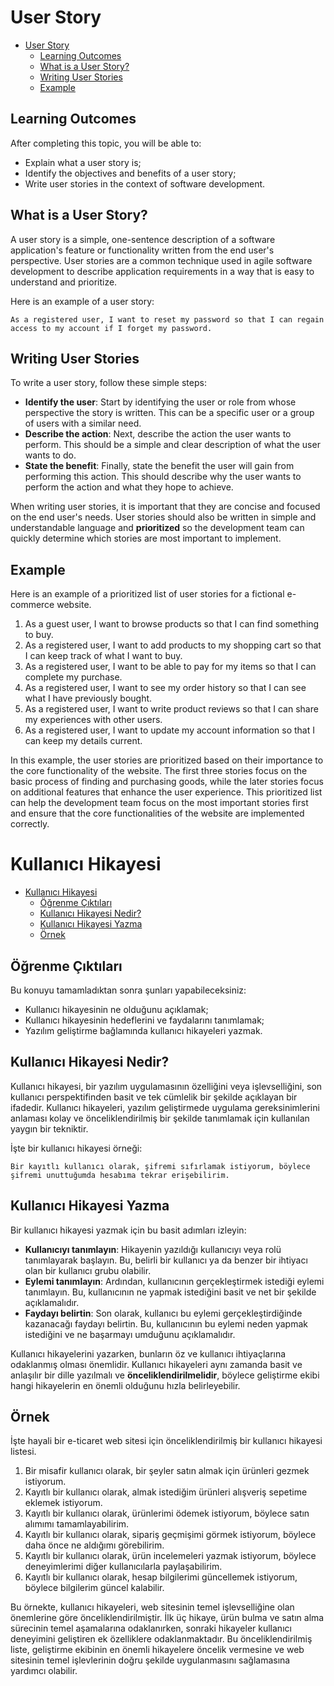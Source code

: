 # User Story


- [User Story](#user-story)
  - [Learning Outcomes](#learning-outcomes)
  - [What is a User Story?](#what-is-a-user-story)
  - [Writing User Stories](#writing-user-stories)
  - [Example](#example)

## Learning Outcomes

After completing this topic, you will be able to:

- Explain what a user story is;
- Identify the objectives and benefits of a user story;
- Write user stories in the context of software development.

## What is a User Story?

A user story is a simple, one-sentence description of a software application's feature or functionality written from the end user's perspective. User stories are a common technique used in agile software development to describe application requirements in a way that is easy to understand and prioritize.

Here is an example of a user story:

`As a registered user, I want to reset my password so that I can regain access to my account if I forget my password.`

## Writing User Stories

To write a user story, follow these simple steps:

- **Identify the user**: Start by identifying the user or role from whose perspective the story is written. This can be a specific user or a group of users with a similar need.
- **Describe the action**: Next, describe the action the user wants to perform. This should be a simple and clear description of what the user wants to do.
- **State the benefit**: Finally, state the benefit the user will gain from performing this action. This should describe why the user wants to perform the action and what they hope to achieve.

When writing user stories, it is important that they are concise and focused on the end user's needs. User stories should also be written in simple and understandable language and **prioritized** so the development team can quickly determine which stories are most important to implement.

## Example

Here is an example of a prioritized list of user stories for a fictional e-commerce website.

1. As a guest user, I want to browse products so that I can find something to buy.
2. As a registered user, I want to add products to my shopping cart so that I can keep track of what I want to buy.
3. As a registered user, I want to be able to pay for my items so that I can complete my purchase.
4. As a registered user, I want to see my order history so that I can see what I have previously bought.
5. As a registered user, I want to write product reviews so that I can share my experiences with other users.
6. As a registered user, I want to update my account information so that I can keep my details current.

In this example, the user stories are prioritized based on their importance to the core functionality of the website. The first three stories focus on the basic process of finding and purchasing goods, while the later stories focus on additional features that enhance the user experience. This prioritized list can help the development team focus on the most important stories first and ensure that the core functionalities of the website are implemented correctly.

# Kullanıcı Hikayesi

- [Kullanıcı Hikayesi](#kullanıcı-hikayesi)
  - [Öğrenme Çıktıları](#öğrenme-çıktıları)
  - [Kullanıcı Hikayesi Nedir?](#kullanıcı-hikayesi-nedir)
  - [Kullanıcı Hikayesi Yazma](#kullanıcı-hikayesi-yazma)
  - [Örnek](#örnek)

## Öğrenme Çıktıları

Bu konuyu tamamladıktan sonra şunları yapabileceksiniz:

- Kullanıcı hikayesinin ne olduğunu açıklamak;
- Kullanıcı hikayesinin hedeflerini ve faydalarını tanımlamak;
- Yazılım geliştirme bağlamında kullanıcı hikayeleri yazmak.

## Kullanıcı Hikayesi Nedir?

Kullanıcı hikayesi, bir yazılım uygulamasının özelliğini veya işlevselliğini, son kullanıcı perspektifinden basit ve tek cümlelik bir şekilde açıklayan bir ifadedir. Kullanıcı hikayeleri, yazılım geliştirmede uygulama gereksinimlerini anlaması kolay ve önceliklendirilmiş bir şekilde tanımlamak için kullanılan yaygın bir tekniktir.

İşte bir kullanıcı hikayesi örneği:

`Bir kayıtlı kullanıcı olarak, şifremi sıfırlamak istiyorum, böylece şifremi unuttuğumda hesabıma tekrar erişebilirim.`

## Kullanıcı Hikayesi Yazma

Bir kullanıcı hikayesi yazmak için bu basit adımları izleyin:

- **Kullanıcıyı tanımlayın**: Hikayenin yazıldığı kullanıcıyı veya rolü tanımlayarak başlayın. Bu, belirli bir kullanıcı ya da benzer bir ihtiyacı olan bir kullanıcı grubu olabilir.
- **Eylemi tanımlayın**: Ardından, kullanıcının gerçekleştirmek istediği eylemi tanımlayın. Bu, kullanıcının ne yapmak istediğini basit ve net bir şekilde açıklamalıdır.
- **Faydayı belirtin**: Son olarak, kullanıcı bu eylemi gerçekleştirdiğinde kazanacağı faydayı belirtin. Bu, kullanıcının bu eylemi neden yapmak istediğini ve ne başarmayı umduğunu açıklamalıdır.

Kullanıcı hikayelerini yazarken, bunların öz ve kullanıcı ihtiyaçlarına odaklanmış olması önemlidir. Kullanıcı hikayeleri aynı zamanda basit ve anlaşılır bir dille yazılmalı ve **önceliklendirilmelidir**, böylece geliştirme ekibi hangi hikayelerin en önemli olduğunu hızla belirleyebilir.

## Örnek

İşte hayali bir e-ticaret web sitesi için önceliklendirilmiş bir kullanıcı hikayesi listesi.

1. Bir misafir kullanıcı olarak, bir şeyler satın almak için ürünleri gezmek istiyorum.
2. Kayıtlı bir kullanıcı olarak, almak istediğim ürünleri alışveriş sepetime eklemek istiyorum.
3. Kayıtlı bir kullanıcı olarak, ürünlerimi ödemek istiyorum, böylece satın alımımı tamamlayabilirim.
4. Kayıtlı bir kullanıcı olarak, sipariş geçmişimi görmek istiyorum, böylece daha önce ne aldığımı görebilirim.
5. Kayıtlı bir kullanıcı olarak, ürün incelemeleri yazmak istiyorum, böylece deneyimlerimi diğer kullanıcılarla paylaşabilirim.
6. Kayıtlı bir kullanıcı olarak, hesap bilgilerimi güncellemek istiyorum, böylece bilgilerim güncel kalabilir.

Bu örnekte, kullanıcı hikayeleri, web sitesinin temel işlevselliğine olan önemlerine göre önceliklendirilmiştir. İlk üç hikaye, ürün bulma ve satın alma sürecinin temel aşamalarına odaklanırken, sonraki hikayeler kullanıcı deneyimini geliştiren ek özelliklere odaklanmaktadır. Bu önceliklendirilmiş liste, geliştirme ekibinin en önemli hikayelere öncelik vermesine ve web sitesinin temel işlevlerinin doğru şekilde uygulanmasını sağlamasına yardımcı olabilir.

